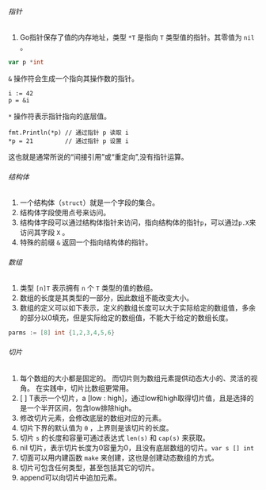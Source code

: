 ###### 指针

1. Go指针保存了值的内存地址，类型 `*T` 是指向 `T` 类型值的指针。其零值为 `nil` 。

```go
var p *int
```

`&` 操作符会生成一个指向其操作数的指针。

```
i := 42
p = &i
```

`*` 操作符表示指针指向的底层值。

```
fmt.Println(*p) // 通过指针 p 读取 i
*p = 21         // 通过指针 p 设置 i
```

这也就是通常所说的“间接引用”或“重定向”,没有指针运算。

###### 结构体

1. 一个结构体（`struct`）就是一个字段的集合。
2. 结构体字段使用点号来访问。
3. 结构体字段可以通过结构体指针来访问，指向结构体的指针`p`，可以通过`p.X`来访问其字段 `X` 。 
4. 特殊的前缀 `&` 返回一个指向结构体的指针。

###### 数组

1. 类型 `[n]T` 表示拥有 `n` 个 `T` 类型的值的数组。
2. 数组的长度是其类型的一部分，因此数组不能改变大小。
3. 数组的定义可以如下表示，定义的数组长度可以大于实际给定的数组值，多余的部分以0填充，但是实际给定的数组值，不能大于给定的数组长度。


```go
parms := [8] int {1,2,3,4,5,6}
```

###### 切片

1. 每个数组的大小都是固定的。 而切片则为数组元素提供动态大小的、灵活的视角。 在实践中，切片比数组更常用。
2. [ ] T表示一个切片，a [low : high]，通过low和high取得切片值，且是选择的是一个半开区间，包含low排除high。
3. 修改切片元素，会修改底层的数组对应的元素。
4. 切片下界的默认值为 `0` ，上界则是该切片的长度。
5. 切片 `s` 的长度和容量可通过表达式 `len(s)` 和 `cap(s)` 来获取。
6. nil 切片，表示切片长度为0容量为0，且没有底层数组的切片。`var s [] int` 
7. 切面可以用内建函数 `make` 来创建，这也是创建动态数组的方式。
8. 切片可包含任何类型，甚至包括其它的切片。
9. append可以向切片中追加元素。
